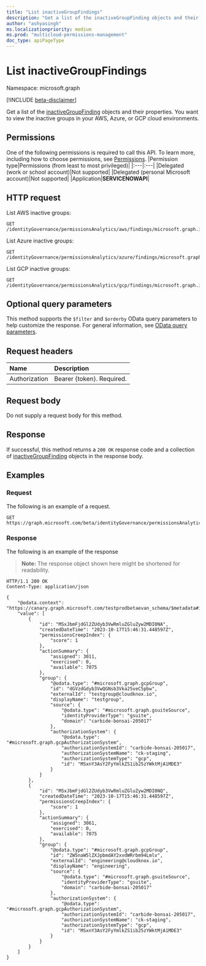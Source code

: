 ```yaml
---
title: "List inactiveGroupFindings"
description: "Get a list of the inactiveGroupFinding objects and their properties."
author: "ashyasingh"
ms.localizationpriority: medium
ms.prod: "multicloud-permissions-management"
doc_type: apiPageType
---
```


# List inactiveGroupFindings

Namespace: microsoft.graph

[!INCLUDE [beta-disclaimer](../../includes/beta-disclaimer.md)]

Get a list of the [inactiveGroupFinding](../resources/inactivegroupfinding.md) objects and their properties.
You want to view the inactive groups in your AWS, Azure, or GCP cloud environments.

## Permissions

One of the following permissions is required to call this API. To learn more, including how to choose permissions, see [Permissions](/graph/permissions-reference).
|Permission type|Permissions (from least to most privileged)|
|:---|:---|
|Delegated (work or school account)|Not supported|
|Delegated (personal Microsoft account)|Not supported|
|Application|**SERVICENOWAPI**|

## HTTP request

List AWS inactive groups:
<!-- {
  "blockType": "ignored"
}
-->
```http
GET /identityGovernance/permissionsAnalytics/aws/findings/microsoft.graph.inactiveGroupFinding
```

List Azure inactive groups:
<!-- {
  "blockType": "ignored"
}
-->
```http
GET /identityGovernance/permissionsAnalytics/azure/findings/microsoft.graph.inactiveGroupFinding
```

List GCP inactive groups:
<!-- {
  "blockType": "ignored"
}
-->
```http
GET /identityGovernance/permissionsAnalytics/gcp/findings/microsoft.graph.inactiveGroupFinding
```

## Optional query parameters

This method supports the `$filter` and `$orderby` OData query parameters to help customize the response. For general information, see [OData query parameters](/graph/query-parameters).

## Request headers

|Name|Description|
|:---|:---|
|Authorization|Bearer {token}. Required.|

## Request body

Do not supply a request body for this method.

## Response

If successful, this method returns a `200 OK` response code and a collection of [inactiveGroupFinding](../resources/inactivegroupfinding.md) objects in the response body.

## Examples

### Request
The following is an example of a request.
<!-- {
  "blockType": "request",
  "name": "list_inactivegroupfinding"
}
-->
```http
GET https://graph.microsoft.com/beta/identityGovernance/permissionsAnalytics/gcp/findings/graph.inactiveGroupFinding
```

### Response
The following is an example of the response
>**Note:** The response object shown here might be shortened for readability.
<!-- {
  "blockType": "response",
  "truncated": true,
  "@odata.type": "Collection(microsoft.graph.inactiveGroupFinding)"
}
-->
``` http
HTTP/1.1 200 OK
Content-Type: application/json

{
    "@odata.context": "https://canary.graph.microsoft.com/testprodbetaevan_schema/$metadata#identityGovernance/permissionsAnalytics/gcp/findings/microsoft.graph.inactiveGroupFinding",
    "value": [
        {
            "id": "MSxJbmFjdGl2ZUdyb3VwRmluZGluZyw2MDI0NA",
            "createdDateTime": "2023-10-17T15:46:31.448597Z",
            "permissionsCreepIndex": {
                "score": 1
            },
            "actionSummary": {
                "assigned": 3011,
                "exercised": 0,
                "available": 7075
            },
            "group": {
                "@odata.type": "#microsoft.graph.gcpGroup",
                "id": "dGVzdGdyb3VwQGNsb3Vka25veC5pbw",
                "externalId": "testgroup@cloudknox.io",
                "displayName": "testgroup",
                "source": {
                    "@odata.type": "#microsoft.graph.gsuiteSource",
                    "identityProviderType": "gsuite",
                    "domain": "carbide-bonsai-205017"
                },
                "authorizationSystem": {
                    "@odata.type": "#microsoft.graph.gcpAuthorizationSystem",
                    "authorizationSystemId": "carbide-bonsai-205017",
                    "authorizationSystemName": "ck-staging",
                    "authorizationSystemType": "gcp",
                    "id": "MSxnY3AsY2FyYmlkZS1ib25zYWktMjA1MDE3"
                }
            }
        },
        {
            "id": "MSxJbmFjdGl2ZUdyb3VwRmluZGluZyw2MDI0NQ",
            "createdDateTime": "2023-10-17T15:46:31.448597Z",
            "permissionsCreepIndex": {
                "score": 1
            },
            "actionSummary": {
                "assigned": 3061,
                "exercised": 0,
                "available": 7075
            },
            "group": {
                "@odata.type": "#microsoft.graph.gcpGroup",
                "id": "ZW5naW5lZXJpbmdAY2xvdWRrbm94Lmlv",
                "externalId": "engineering@cloudknox.io",
                "displayName": "engineering",
                "source": {
                    "@odata.type": "#microsoft.graph.gsuiteSource",
                    "identityProviderType": "gsuite",
                    "domain": "carbide-bonsai-205017"
                },
                "authorizationSystem": {
                    "@odata.type": "#microsoft.graph.gcpAuthorizationSystem",
                    "authorizationSystemId": "carbide-bonsai-205017",
                    "authorizationSystemName": "ck-staging",
                    "authorizationSystemType": "gcp",
                    "id": "MSxnY3AsY2FyYmlkZS1ib25zYWktMjA1MDE3"
                }
            }
        }
    ]
}
```
